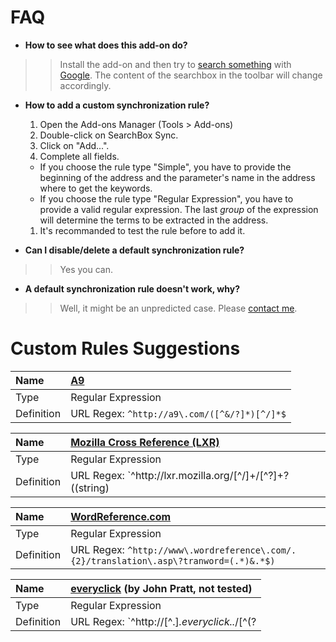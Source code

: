 # FAQ #

  * **How to see what does this add-on do?**
> > Install the add-on and then try to [search something](http://www.google.com/search?q=Mozilla) with [Google](http://www.google.com). The content of the searchbox in the toolbar will change accordingly.

  * **How to add a custom synchronization rule?**
    1. Open the Add-ons Manager (Tools &gt; Add-ons)
    1. Double-click on SearchBox Sync.
    1. Click on "Add...".
    1. Complete all fields.
      * If you choose the rule type "Simple", you have to provide the beginning of the address and the parameter's name in the address where to get the keywords.
      * If you choose the rule type "Regular Expression", you have to provide a valid regular expression. The last _group_ of the expression will determine the terms to be extracted in the address.
    1. It's recommanded to test the rule before to add it.

  * **Can I disable/delete a default synchronization rule?**
> > Yes you can.

  * **A default synchronization rule doesn't work, why?**
> > Well, it might be an unpredicted case. Please [contact me](http://legege.com/contact).

# Custom Rules Suggestions #

| Name | [A9](http://a9.com/) |
|:-----|:---------------------|
| Type | Regular Expression |
| Definition | URL Regex: `^http://a9\.com/([^&/?]*)[^/]*$` |

| Name | [Mozilla Cross Reference (LXR)](http://lxr.mozilla.org/) |
|:-----|:---------------------------------------------------------|
| Type | Regular Expression |
| Definition | URL Regex: `^http://lxr\.mozilla\.org/[^/]+/[^?]+\?((string)|i)=([^&]+)` |

| Name | [WordReference.com](http://www.wordreference.com/) |
|:-----|:---------------------------------------------------|
| Type | Regular Expression |
| Definition | URL Regex: `^http://www\.wordreference\.com/.{2}/translation\.asp\?tranword=(.*)&.*$)` |

| Name | [everyclick](http://www.everyclick.co.uk/)  (by John Pratt, not tested) |
|:-----|:------------------------------------------------------------------------|
| Type | Regular Expression |
| Definition | URL Regex: `^http://[^.]*.everyclick\..*/[^(?|/)]*\?(.*&)?(as_)?keyword=([^&]+)` |